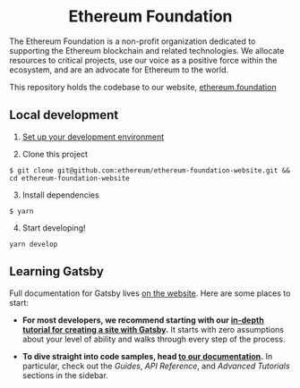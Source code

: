 <h1 align="center">
  Ethereum Foundation
</h1>

The Ethereum Foundation is a non-profit organization dedicated to supporting the Ethereum blockchain and related technologies. We allocate resources to critical projects, use our voice as a positive force within the ecosystem, and are an advocate for Ethereum to the world.

This repository holds the codebase to our website, [ethereum.foundation](https://ethereum.foundation)

## Local development

1. [Set up your development environment](https://www.gatsbyjs.org/tutorial/part-zero/)

2. Clone this project

```
$ git clone git@github.com:ethereum/ethereum-foundation-website.git && cd ethereum-foundation-website
```

3. Install dependencies

```
$ yarn
```

4. Start developing!

```
yarn develop
```

## Learning Gatsby

Full documentation for Gatsby lives [on the website](https://www.gatsbyjs.org/). Here are some places to start:

- **For most developers, we recommend starting with our [in-depth tutorial for creating a site with Gatsby](https://www.gatsbyjs.org/tutorial/).** It starts with zero assumptions about your level of ability and walks through every step of the process.

- **To dive straight into code samples, head [to our documentation](https://www.gatsbyjs.org/docs/).** In particular, check out the _Guides_, _API Reference_, and _Advanced Tutorials_ sections in the sidebar.
